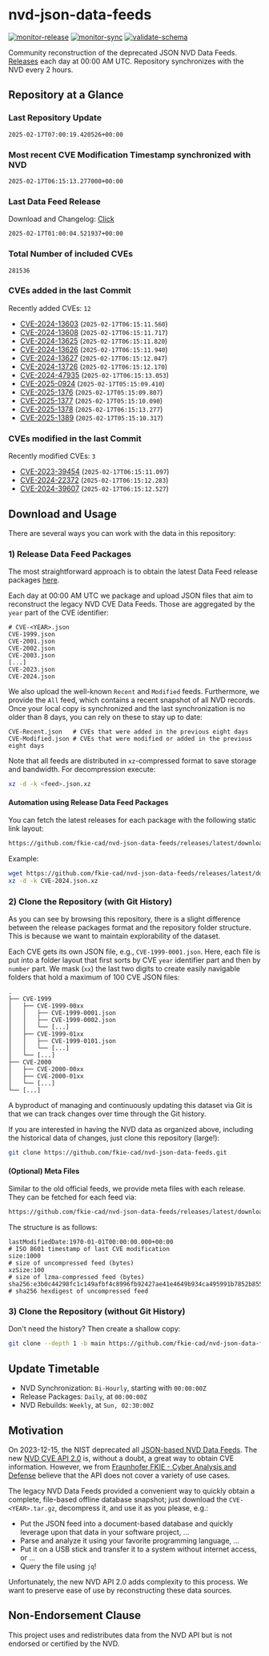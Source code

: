 # nvd-json-data-feeds

[![monitor-release](https://github.com/fkie-cad/nvd-json-data-feeds/actions/workflows/monitor_release.yml/badge.svg)](https://github.com/fkie-cad/nvd-json-data-feeds/actions/workflows/monitor_release.yml)
[![monitor-sync](https://github.com/fkie-cad/nvd-json-data-feeds/actions/workflows/monitor_sync.yml/badge.svg)](https://github.com/fkie-cad/nvd-json-data-feeds/actions/workflows/monitor_sync.yml)
[![validate-schema](https://github.com/fkie-cad/nvd-json-data-feeds/actions/workflows/validate_schema.yml/badge.svg)](https://github.com/fkie-cad/nvd-json-data-feeds/actions/workflows/validate_schema.yml)

Community reconstruction of the deprecated JSON NVD Data Feeds.
[Releases](https://github.com/fkie-cad/nvd-json-data-feeds/releases/latest) each day at 00:00 AM UTC.
Repository synchronizes with the NVD every 2 hours.

## Repository at a Glance

### Last Repository Update

```plain
2025-02-17T07:00:19.420526+00:00
```

### Most recent CVE Modification Timestamp synchronized with NVD

```plain
2025-02-17T06:15:13.277000+00:00
```

### Last Data Feed Release

Download and Changelog: [Click](https://github.com/fkie-cad/nvd-json-data-feeds/releases/latest)

```plain
2025-02-17T01:00:04.521937+00:00
```

### Total Number of included CVEs

```plain
281536
```

### CVEs added in the last Commit

Recently added CVEs: `12`

- [CVE-2024-13603](CVE-2024/CVE-2024-136xx/CVE-2024-13603.json) (`2025-02-17T06:15:11.560`)
- [CVE-2024-13608](CVE-2024/CVE-2024-136xx/CVE-2024-13608.json) (`2025-02-17T06:15:11.717`)
- [CVE-2024-13625](CVE-2024/CVE-2024-136xx/CVE-2024-13625.json) (`2025-02-17T06:15:11.820`)
- [CVE-2024-13626](CVE-2024/CVE-2024-136xx/CVE-2024-13626.json) (`2025-02-17T06:15:11.940`)
- [CVE-2024-13627](CVE-2024/CVE-2024-136xx/CVE-2024-13627.json) (`2025-02-17T06:15:12.047`)
- [CVE-2024-13726](CVE-2024/CVE-2024-137xx/CVE-2024-13726.json) (`2025-02-17T06:15:12.170`)
- [CVE-2024-47935](CVE-2024/CVE-2024-479xx/CVE-2024-47935.json) (`2025-02-17T06:15:13.053`)
- [CVE-2025-0924](CVE-2025/CVE-2025-09xx/CVE-2025-0924.json) (`2025-02-17T05:15:09.410`)
- [CVE-2025-1376](CVE-2025/CVE-2025-13xx/CVE-2025-1376.json) (`2025-02-17T05:15:09.807`)
- [CVE-2025-1377](CVE-2025/CVE-2025-13xx/CVE-2025-1377.json) (`2025-02-17T05:15:10.090`)
- [CVE-2025-1378](CVE-2025/CVE-2025-13xx/CVE-2025-1378.json) (`2025-02-17T06:15:13.277`)
- [CVE-2025-1389](CVE-2025/CVE-2025-13xx/CVE-2025-1389.json) (`2025-02-17T05:15:10.317`)


### CVEs modified in the last Commit

Recently modified CVEs: `3`

- [CVE-2023-39454](CVE-2023/CVE-2023-394xx/CVE-2023-39454.json) (`2025-02-17T06:15:11.097`)
- [CVE-2024-22372](CVE-2024/CVE-2024-223xx/CVE-2024-22372.json) (`2025-02-17T06:15:12.283`)
- [CVE-2024-39607](CVE-2024/CVE-2024-396xx/CVE-2024-39607.json) (`2025-02-17T06:15:12.527`)


## Download and Usage

There are several ways you can work with the data in this repository:

### 1) Release Data Feed Packages

The most straightforward approach is to obtain the latest Data Feed release packages [here](https://github.com/fkie-cad/nvd-json-data-feeds/releases/latest).

Each day at 00:00 AM UTC we package and upload JSON files that aim to reconstruct the legacy NVD CVE Data Feeds.
Those are aggregated by the `year` part of the CVE identifier:

```
# CVE-<YEAR>.json
CVE-1999.json
CVE-2001.json
CVE-2002.json
CVE-2003.json
[...]
CVE-2023.json
CVE-2024.json
```

We also upload the well-known `Recent` and `Modified` feeds.
Furthermore, we provide the `All` feed, which contains a recent snapshot of all NVD records.
Once your local copy is synchronized and the last synchronization is no older than 8 days, you can rely on these to stay up to date:

```plain
CVE-Recent.json   # CVEs that were added in the previous eight days
CVE-Modified.json # CVEs that were modified or added in the previous eight days
```

Note that all feeds are distributed in `xz`-compressed format to save storage and bandwidth.
For decompression execute:

```sh
xz -d -k <feed>.json.xz
```

#### Automation using Release Data Feed Packages

You can fetch the latest releases for each package with the following static link layout:

```sh
https://github.com/fkie-cad/nvd-json-data-feeds/releases/latest/download/CVE-<YEAR>.json.xz
```

Example:

```sh
wget https://github.com/fkie-cad/nvd-json-data-feeds/releases/latest/download/CVE-2024.json.xz
xz -d -k CVE-2024.json.xz
```

### 2) Clone the Repository (with Git History)

As you can see by browsing this repository, there is a slight difference between the release packages format and the repository folder structure.
This is because we want to maintain explorability of the dataset.

Each CVE gets its own JSON file, e.g., `CVE-1999-0001.json`.
Here, each file is put into a folder layout that first sorts by CVE `year` identifier part and then by `number` part.
We mask (`xx`) the last two digits to create easily navigable folders that hold a maximum of 100 CVE JSON files:

```plain
.
├── CVE-1999
│   ├── CVE-1999-00xx
│   │   ├── CVE-1999-0001.json
│   │   ├── CVE-1999-0002.json
│   │   └── [...]
│   ├── CVE-1999-01xx
│   │   ├── CVE-1999-0101.json
│   │   └── [...]
│   └── [...]
├── CVE-2000
│   ├── CVE-2000-00xx
│   ├── CVE-2000-01xx
│   └── [...]
└── [...]
```

A byproduct of managing and continuously updating this dataset via Git is that we can track changes over time through the Git history.

If you are interested in having the NVD data as organized above, including the historical data of changes, just clone this repository (large!):

```sh
git clone https://github.com/fkie-cad/nvd-json-data-feeds.git
```

#### (Optional) Meta Files

Similar to the old official feeds, we provide meta files with each release. They can be fetched for each feed via:

```sh
https://github.com/fkie-cad/nvd-json-data-feeds/releases/latest/download/CVE-<YEAR>.meta
```

The structure is as follows:

```plain
lastModifiedDate:1970-01-01T00:00:00.000+00:00                          # ISO 8601 timestamp of last CVE modification
size:1000                                                               # size of uncompressed feed (bytes)
xzSize:100                                                              # size of lzma-compressed feed (bytes)
sha256:e3b0c44298fc1c149afbf4c8996fb92427ae41e4649b934ca495991b7852b855 # sha256 hexdigest of uncompressed feed
```

### 3) Clone the Repository (without Git History)

Don't need the history? Then create a shallow copy:

```sh
git clone --depth 1 -b main https://github.com/fkie-cad/nvd-json-data-feeds.git
```


## Update Timetable

* NVD Synchronization: `Bi-Hourly`, starting with `00:00:00Z`
* Release Packages: `Daily`, at `00:00:00Z`
* NVD Rebuilds: `Weekly`, at `Sun, 02:30:00Z`


## Motivation

On 2023-12-15, the NIST deprecated all [JSON-based NVD Data Feeds](https://nvd.nist.gov/vuln/data-feeds#divRetirementBanner-1).
The new [NVD CVE API 2.0](https://nvd.nist.gov/developers/vulnerabilities) is, without a doubt, a great way to obtain CVE information.
However, we from [Fraunhofer FKIE - Cyber Analysis and Defense](https://www.fkie.fraunhofer.de/en/departments/cad.html) believe that the API does not cover a variety of use cases.

The legacy NVD Data Feeds provided a convenient way to quickly obtain a complete, file-based offline database snapshot; just download the `CVE-<YEAR>.tar.gz`, decompress it, and use it as you please, e.g.:

- Put the JSON feed into a document-based database and quickly leverage upon that data in your software project, ...
- Parse and analyze it using your favorite programming language, ...
- Put it on a USB stick and transfer it to a system without internet access, or ...
- Query the file using `jq`!

Unfortunately, the new NVD API 2.0 adds complexity to this process.
We want to preserve ease of use by reconstructing these data sources.

## Non-Endorsement Clause

This project uses and redistributes data from the NVD API but is not endorsed or certified by the NVD.